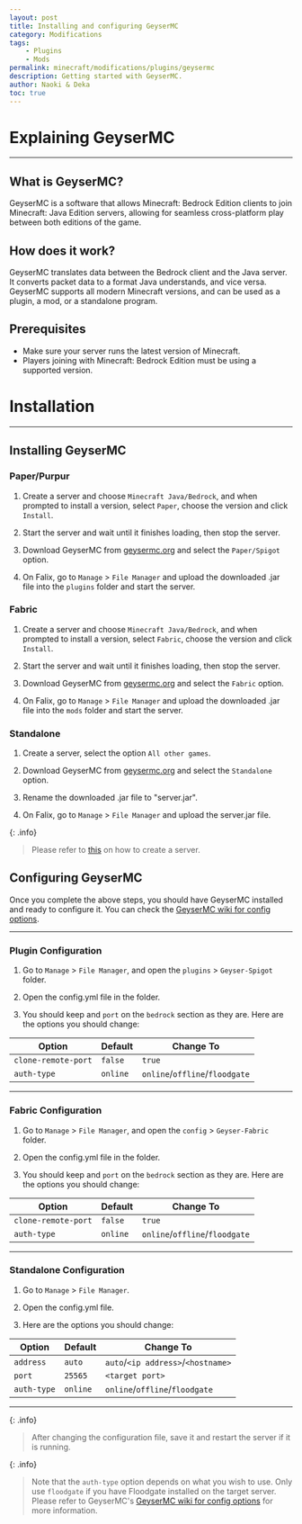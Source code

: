 ```yaml
---
layout: post
title: Installing and configuring GeyserMC
category: Modifications
tags:
    - Plugins
    - Mods
permalink: minecraft/modifications/plugins/geysermc
description: Getting started with GeyserMC.
author: Naoki & Deka
toc: true
---
```


# Explaining GeyserMC
---

## What is GeyserMC?

GeyserMC is a software that allows Minecraft: Bedrock Edition clients to join Minecraft: Java Edition servers, allowing for seamless cross-platform play between both editions of the game.


## How does it work?

GeyserMC translates data between the Bedrock client and the Java server. It converts packet data to a format Java understands, and vice versa. GeyserMC supports all modern Minecraft versions, and can be used as a plugin, a mod, or a standalone program.


## Prerequisites

- Make sure your server runs the latest version of Minecraft.
- Players joining with Minecraft: Bedrock Edition must be using a supported version.


# Installation
---

## Installing GeyserMC

### Paper/Purpur

1. Create a server and choose `Minecraft Java/Bedrock`, and when prompted to install a version, select `Paper`, choose the version and click `Install`.

2. Start the server and wait until it finishes loading, then stop the server.

3. Download GeyserMC from [geysermc.org](https://geysermc.org/download) and select the `Paper/Spigot` option.

4. On Falix, go to `Manage` > `File Manager` and upload the downloaded .jar file into the `plugins` folder and start the server.


### Fabric

1. Create a server and choose `Minecraft Java/Bedrock`, and when prompted to install a version, select `Fabric`, choose the version and click `Install`.

2. Start the server and wait until it finishes loading, then stop the server.

3. Download GeyserMC from [geysermc.org](https://geysermc.org/download) and select the `Fabric` option.

4. On Falix, go to `Manage` > `File Manager` and upload the downloaded .jar file into the `mods` folder and start the server.


### Standalone

1. Create a server, select the option `All other games`.

2. Download GeyserMC from [geysermc.org](https://geysermc.org/download) and select the `Standalone` option.

3. Rename the downloaded .jar file to "server.jar".

4. On Falix, go to `Manage` > `File Manager` and upload the server.jar file.

{: .info}
> Please refer to [this](/falix/dashboard/server/create-server) on how to create a server.


## Configuring GeyserMC

Once you complete the above steps, you should have GeyserMC installed and ready to configure it. You can check the [GeyserMC wiki for config options](https://wiki.geysermc.org/geyser/understanding-the-config).

---
### Plugin Configuration

1. Go to `Manage` > `File Manager`, and open the `plugins` > `Geyser-Spigot` folder.

2. Open the config.yml file in the folder.

3. You should keep and `port` on the `bedrock` section as they are. Here are the options you should change:

  | Option              | Default  | Change To                      |
  | ------------------- | -------- | ------------------------------ |
  | `clone-remote-port` | `false`  | `true`                         |
  | `auth-type`         | `online` | `online`/`offline`/`floodgate` |

----
### Fabric Configuration

1. Go to `Manage` > `File Manager`, and open the `config` > `Geyser-Fabric` folder.

2. Open the config.yml file in the folder.

3. You should keep and `port` on the `bedrock` section as they are. Here are the options you should change:

  | Option              | Default  | Change To                      |
  | ------------------- | -------- | ------------------------------ |
  | `clone-remote-port` | `false`  | `true`                         |
  | `auth-type`         | `online` | `online`/`offline`/`floodgate` |

----
### Standalone Configuration

1. Go to `Manage` > `File Manager`.

2. Open the config.yml file.

3. Here are the options you should change:

  | Option              | Default  | Change To                                    |
  | ------------------- | -------- | -------------------------------------------- |
  | `address`           | `auto`   | `auto`/`<ip address>`/`<hostname>`           |
  | `port`              | `25565`  | `<target port>`                              |
  | `auth-type`         | `online` | `online`/`offline`/`floodgate`               |

---
{: .info}
> After changing the configuration file, save it and restart the server if it is running.

{: .info}
> Note that the `auth-type` option depends on what you wish to use. Only use `floodgate` if you have Floodgate installed on the target server. Please refer to GeyserMC's [GeyserMC wiki for config options](https://wiki.geysermc.org/geyser/understanding-the-config) for more information.
